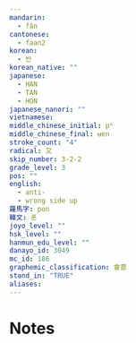 ```yaml
---
mandarin:
  - fǎn
cantonese:
  - faan2
korean:
  - 반
korean_native: ""
japanese:
  - HAN
  - TAN
  - HON
japanese_nanori: ""
vietnamese:
middle_chinese_initial: pʰ
middle_chinese_final: ʉɐn
stroke_count: "4"
radical: 又
skip_number: 3-2-2
grade_level: 3
pos: ""
english:
  - anti-
  - wrong side up
羅馬字: pon
韓文: 폰
joyo_level: ""
hsk_level: ""
hanmun_edu_level: ""
danayo_id: 3049
mc_id: 186
graphemic_classification: 會意
stand_in: "TRUE"
aliases:
---
```


# Notes
